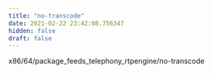 ```yaml
---
title: "no-transcode"
date: 2021-02-22 23:42:08.756347
hidden: false
draft: false
---
```


x86/64/package_feeds_telephony_rtpengine/no-transcode

